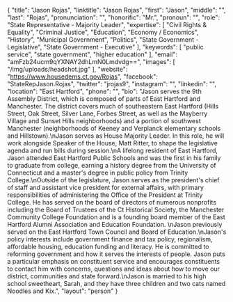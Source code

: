 {
  "title": "Jason Rojas",
  "linktitle": "Jason Rojas",
  "first": "Jason",
  "middle": "",
  "last": "Rojas",
  "pronunciation": "",
  "honorific": "Mr.",
  "pronoun": "",
  "role": "State Representative - Majority Leader",
  "expertise": [
    "Civil Rights & Equality",
    "Criminal Justice",
    "Education",
    "Economy / Economics",
    "History",
    "Municipal Government",
    "Politics",
    "State Government - Legislative",
    "State Government - Executive"
  ],
  "keywords": [
    "public service",
    "state government",
    "higher education"
  ],
  "email": "amFzb24ucm9qYXNAY2dhLmN0Lmdvdg==",
  "images": [
    "/img/uploads/headshot.jpg"
  ],
  "website": "https://www.housedems.ct.gov/Rojas",
  "facebook": "StateRepJason.Rojas",
  "twitter": "jrojas9",
  "instagram": "",
  "linkedin": "",
  "location": "East Hartford",
  "phone": "",
  "bio": "Jason serves the 9th Assembly District, which is composed of parts of East Hartford and Manchester. The district covers much of southeastern East Hartford (Hills Street, Oak Street, Silver Lane, Forbes Street, as well as the Mayberry Village and Sunset Hills neighborhoods) and a portion of southwest Manchester (neighborhoods of Keeney and Verplanck elementary schools and Hillstown).\nJason serves as House Majority Leader. In this role, he will work alongside Speaker of the House, Matt Ritter, to shape the legislative agenda and run bills during session.\nA lifelong resident of East Hartford, Jason attended East Hartford Public Schools and was the first in his family to graduate from college, earning a history degree from the University of Connecticut and a master's degree in public policy from Trinity College.\nOutside of the legislature, Jason serves as the president's chief of staff and assistant vice president for external affairs, with primary responsibilities of administering the Office of the President at Trinity College. He has served on the board of directors of numerous nonprofits including the Board of Trustees of the Ct Historical Society, the Manchester Community College Foundation and is a founding board member of the East Hartford Alumni Association and Education Foundation. \nJason previously served on the East Hartford Town Council and Board of Education.\nJason's policy interests include government finance and tax policy, regionalism, affordable housing, education funding and literacy. He is committed to reforming government and how it serves the interests of people. Jason puts a particular emphasis on constituent service and encourages constituents to contact him with concerns, questions and ideas about how to move our district, communities and state forward.\nJason is married to his high school sweetheart, Sarah, and they have three children and two cats named Noodles and Kix.",
  "layout": "person"
}